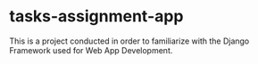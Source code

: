 # tasks-assignment-app
This is a project conducted in order to familiarize with the Django Framework used for Web App Development.
